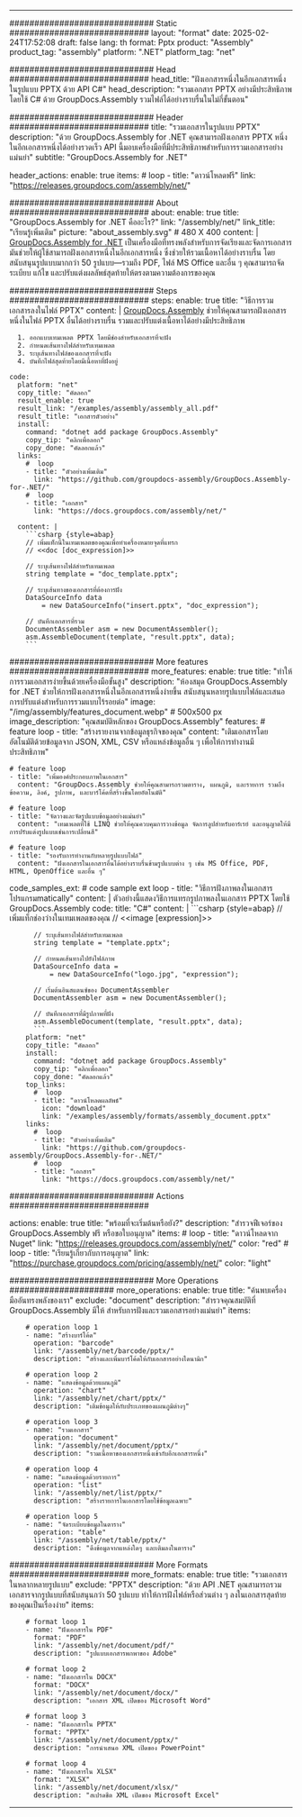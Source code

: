 



---
############################# Static ############################
layout: "format"
date:  2025-02-24T17:52:08
draft: false
lang: th
format: Pptx
product: "Assembly"
product_tag: "assembly"
platform: ".NET"
platform_tag: "net"

############################# Head ############################
head_title: "ฝังเอกสารหนึ่งในอีกเอกสารหนึ่งในรูปแบบ PPTX ด้วย API C#"
head_description: "รวมเอกสาร PPTX อย่างมีประสิทธิภาพโดยใช้ C# ด้วย GroupDocs.Assembly รวมไฟล์ได้อย่างราบรื่นในไม่กี่ขั้นตอน"

############################# Header ############################
title: "รวมเอกสารในรูปแบบ PPTX" 
description: "ด้วย GroupDocs.Assembly for .NET คุณสามารถฝังเอกสาร PPTX หนึ่งในอีกเอกสารหนึ่งได้อย่างรวดเร็ว API นี้มอบเครื่องมือที่มีประสิทธิภาพสำหรับการรวมเอกสารอย่างแม่นยำ"
subtitle: "GroupDocs.Assembly for .NET" 

header_actions:
  enable: true
  items:
    #  loop
    - title: "ดาวน์โหลดฟรี"
      link: "https://releases.groupdocs.com/assembly/net/"
      
############################# About ############################
about:
    enable: true
    title: "GroupDocs.Assembly for .NET คืออะไร?"
    link: "/assembly/net/"
    link_title: "เรียนรู้เพิ่มเติม"
    picture: "about_assembly.svg" # 480 X 400
    content: |
       [GroupDocs.Assembly for .NET](/assembly/net/) เป็นเครื่องมือที่ทรงพลังสำหรับการจัดเรียงและจัดการเอกสาร มันช่วยให้ผู้ใช้สามารถฝังเอกสารหนึ่งในอีกเอกสารหนึ่ง ซึ่งช่วยให้รวมเนื้อหาได้อย่างราบรื่น โดยสนับสนุนรูปแบบมากกว่า 50 รูปแบบ—รวมถึง PDF, ไฟล์ MS Office และอื่น ๆ คุณสามารถจัดระเบียบ แก้ไข และปรับแต่งผลลัพธ์สุดท้ายให้ตรงตามความต้องการของคุณ

############################# Steps ############################
steps:
    enable: true
    title: "วิธีการรวมเอกสารลงในไฟล์ PPTX"
    content: |
      [GroupDocs.Assembly](/assembly/net/) ช่วยให้คุณสามารถฝังเอกสารหนึ่งในไฟล์ PPTX อื่นได้อย่างราบรื่น รวมและปรับแต่งเนื้อหาได้อย่างมีประสิทธิภาพ
      
      1. ออกแบบเทมเพลต PPTX โดยมีช่องสำหรับเอกสารที่จะฝัง
      2. กำหนดเส้นทางไฟล์สำหรับเทมเพลต
      3. ระบุเส้นทางไฟล์ของเอกสารที่จะฝัง
      4. บันทึกไฟล์สุดท้ายโดยมีเนื้อหาที่ฝังอยู่
   
    code:
      platform: "net"
      copy_title: "คัดลอก"
      result_enable: true
      result_link: "/examples/assembly/assembly_all.pdf"
      result_title: "เอกสารตัวอย่าง"
      install:
        command: "dotnet add package GroupDocs.Assembly"
        copy_tip: "คลิกเพื่อลอก"
        copy_done: "คัดลอกแล้ว"
      links:
        #  loop
        - title: "ตัวอย่างเพิ่มเติม"
          link: "https://github.com/groupdocs-assembly/GroupDocs.Assembly-for-.NET/"
        #  loop
        - title: "เอกสาร"
          link: "https://docs.groupdocs.com/assembly/net/"
          
      content: |
        ```csharp {style=abap}
        // เพิ่มแท็กนี้ในเทมเพลตของคุณเพื่อทำเครื่องหมายจุดที่แทรก
        // <<doc [doc_expression]>>

        // ระบุเส้นทางไฟล์สำหรับเทมเพลต
        string template = "doc_template.pptx";

        // ระบุเส้นทางของเอกสารที่ต้องการฝัง
        DataSourceInfo data 
            = new DataSourceInfo("insert.pptx", "doc_expression");

        // บันทึกเอกสารที่รวม
        DocumentAssembler asm = new DocumentAssembler();
        asm.AssembleDocument(template, "result.pptx", data);
        ```            

############################# More features ############################
more_features:
  enable: true
  title: "ทำให้การรวมเอกสารง่ายขึ้นด้วยเครื่องมือขั้นสูง"
  description: "ห้องสมุด GroupDocs.Assembly for .NET ช่วยให้การฝังเอกสารหนึ่งในอีกเอกสารหนึ่งง่ายขึ้น สนับสนุนหลายรูปแบบไฟล์และเสนอการปรับแต่งสำหรับการรวมแบบไร้รอยต่อ"
  image: "/img/assembly/features_document.webp" # 500x500 px
  image_description: "คุณสมบัติหลักของ GroupDocs.Assembly"
  features:
    # feature loop
    - title: "สร้างรายงานจากข้อมูลธุรกิจของคุณ"
      content: "เติมเอกสารโดยอัตโนมัติด้วยข้อมูลจาก JSON, XML, CSV หรือแหล่งข้อมูลอื่น ๆ เพื่อให้การทำงานมีประสิทธิภาพ"

    # feature loop
    - title: "เพิ่มองค์ประกอบภาพในเอกสาร"
      content: "GroupDocs.Assembly ช่วยให้คุณสามารถรวมตาราง, แผนภูมิ, และรายการ รวมถึงข้อความ, ลิงค์, รูปภาพ, และบาร์โค้ดที่สร้างขึ้นโดยอัตโนมัติ"

    # feature loop
    - title: "จัดวางและจัดรูปแบบข้อมูลอย่างแม่นยำ"
      content: "เทมเพลตที่ใช้ LINQ ช่วยให้คุณควบคุมการวางข้อมูล จัดการลูปสำหรับอาร์เรย์ และอนุญาตให้มีการปรับแต่งรูปแบบเช่นการเปลี่ยนสี"

    # feature loop
    - title: "รองรับการทำงานกับหลายรูปแบบไฟล์"
      content: "ฝังเอกสารในเอกสารอื่นได้อย่างราบรื่นข้ามรูปแบบต่าง ๆ เช่น MS Office, PDF, HTML, OpenOffice และอื่น ๆ"
      
  code_samples_ext:
    # code sample ext loop
    - title: "วิธีการฝังภาพลงในเอกสารโปรแกรมmatically"
      content: |
        ตัวอย่างนี้แสดงวิธีการแทรกรูปภาพลงในเอกสาร PPTX โดยใช้ GroupDocs.Assembly
      code:
        title: "C#"
        content: |
          ```csharp {style=abap}
          // เพิ่มแท็กช่องว่างในเทมเพลตของคุณ
          // <<image [expression]>>

          // ระบุเส้นทางไฟล์สำหรับเทมเพลต
          string template = "template.pptx";

          // กำหนดเส้นทางไปยังไฟล์ภาพ
          DataSourceInfo data =
              = new DataSourceInfo("logo.jpg", "expression");

          // เริ่มต้นอินสแตนซ์ของ DocumentAssembler
          DocumentAssembler asm = new DocumentAssembler();

          // บันทึกเอกสารที่มีรูปภาพที่ฝัง
          asm.AssembleDocument(template, "result.pptx", data);
          ```
        platform: "net"
        copy_title: "คัดลอก"
        install:
          command: "dotnet add package GroupDocs.Assembly"
          copy_tip: "คลิกเพื่อลอก"
          copy_done: "คัดลอกแล้ว"
        top_links:
          #  loop
          - title: "ดาวน์โหลดผลลัพธ์"
            icon: "download"
            link: "/examples/assembly/formats/assembly_document.pptx"
        links:
          #  loop
          - title: "ตัวอย่างเพิ่มเติม"
            link: "https://github.com/groupdocs-assembly/GroupDocs.Assembly-for-.NET/"
          #  loop
          - title: "เอกสาร"
            link: "https://docs.groupdocs.com/assembly/net/"
            

            


############################# Actions ############################

actions:
  enable: true
  title: "พร้อมที่จะเริ่มต้นหรือยัง?"
  description: "สำรวจฟีเจอร์ของ GroupDocs.Assembly ฟรี หรือขอใบอนุญาต"
  items:
    #  loop
    - title: "ดาวน์โหลดจาก Nuget"
      link: "https://releases.groupdocs.com/assembly/net/"
      color: "red"
        #  loop
    - title: "เรียนรู้เกี่ยวกับการอนุญาต"
      link: "https://purchase.groupdocs.com/pricing/assembly/net/"
      color: "light"


############################# More Operations #####################
more_operations:
    enable: true
    title: "ค้นพบเครื่องมืออันทรงพลังของเรา"
    exclude: "document"
    description: "สำรวจคุณสมบัติที่ GroupDocs.Assembly มีให้ สำหรับการฝังและรวมเอกสารอย่างแม่นยำ"
    items: 
          
        # operation loop 1
        - name: "สร้างบาร์โค้ด"
          operation: "barcode"
          link: "/assembly/net/barcode/pptx/"
          description: "สร้างและเพิ่มบาร์โค้ดให้กับเอกสารอย่างไดนามิก"

        # operation loop 2
        - name: "แสดงข้อมูลด้วยแผนภูมิ"
          operation: "chart"
          link: "/assembly/net/chart/pptx/"
          description: "เติมข้อมูลให้กับประเภทของแผนภูมิต่างๆ"

        # operation loop 3
        - name: "รวมเอกสาร"
          operation: "document"
          link: "/assembly/net/document/pptx/"
          description: "รวมเนื้อหาของเอกสารหนึ่งเข้ากับอีกเอกสารหนึ่ง"

        # operation loop 4
        - name: "แสดงข้อมูลด้วยรายการ"
          operation: "list"
          link: "/assembly/net/list/pptx/"
          description: "สร้างรายการในเอกสารโดยใช้ข้อมูลเฉพาะ"

        # operation loop 5
        - name: "จัดระเบียบข้อมูลในตาราง"
          operation: "table"
          link: "/assembly/net/table/pptx/"
          description: "ดึงข้อมูลจากแหล่งใดๆ และเติมลงในตาราง"
         
          
############################# More Formats ########################
more_formats:
    enable: true
    title: "รวมเอกสารในหลากหลายรูปแบบ"
    exclude: "PPTX"
    description: "ด้วย API .NET คุณสามารถรวมเอกสารจากรูปแบบที่สนับสนุนกว่า 50 รูปแบบ ทำให้การฝังไฟล์หรือส่วนต่าง ๆ ลงในเอกสารสุดท้ายของคุณเป็นเรื่องง่าย"
    items: 
          
        # format loop 1
        - name: "ฝังเอกสารใน PDF"
          format: "PDF"
          link: "/assembly/net/document/pdf/"
          description: "รูปแบบเอกสารพกพาของ Adobe"
          
        # format loop 2
        - name: "ฝังเอกสารใน DOCX"
          format: "DOCX"
          link: "/assembly/net/document/docx/"
          description: "เอกสาร XML เปิดของ Microsoft Word"
          
        # format loop 3
        - name: "ฝังเอกสารใน PPTX"
          format: "PPTX"
          link: "/assembly/net/document/pptx/"
          description: "การนำเสนอ XML เปิดของ PowerPoint"
          
        # format loop 4
        - name: "ฝังเอกสารใน XLSX"
          format: "XLSX"
          link: "/assembly/net/document/xlsx/"
          description: "สเปรดชีต XML เปิดของ Microsoft Excel"


          

---